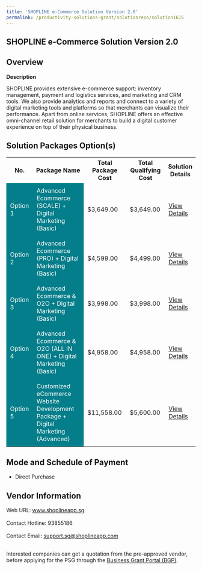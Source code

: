 ```yaml
---
title: 'SHOPLINE e-Commerce Solution Version 2.0'
permalink: /productivity-solutions-grant/solutionrepo/solution1615
---
```


## SHOPLINE e-Commerce Solution Version 2.0

## Overview

**Description**

SHOPLINE provides extensive e-commerce support: inventory management, payment and logistics services, and marketing and CRM tools. We also provide analytics and reports and connect to a variety of digital marketing tools and platforms so that merchants can visualize their performance. Apart from online services, SHOPLINE offers an effective omni-channel retail solution for merchants to build a digital customer experience on top of their physical business.

## Solution Packages Option(s)

<table>
<tr>
<th><b>No.</b></th>
<th><b>Package Name</b></th>
<th><b>Total Package Cost</b></th>
<th><b>Total Qualifying Cost</b></th>
<th><b>Solution Details</b></th>
</tr>
<tr>
<td style='padding: 10px; background-color: #037E8A; color: #FFFFFF;'>Option 1</td>
<td style='padding: 10px; background-color: #037E8A; color: #FFFFFF;'>Advanced Ecommerce (SCALE) + Digital Marketing (Basic)</td>
<td style='padding: 10px;'>$3,649.00</td>
<td style='padding: 10px;'>$3,649.00</td>
<td style='padding: 10px;'><a href='/images/psg/Shopline_Commerce_Shopline_eCommerce_Sol_Ver2_0_Desensitised_Annex3_Part1.pdf' target='_blank'>View Details</a></td>
</tr>
<tr>
<td style='padding: 10px; background-color: #037E8A; color: #FFFFFF;'>Option 2</td>
<td style='padding: 10px; background-color: #037E8A; color: #FFFFFF;'>Advanced Ecommerce (PRO) + Digital Marketing (Basic)</td>
<td style='padding: 10px;'>$4,599.00</td>
<td style='padding: 10px;'>$4,499.00</td>
<td style='padding: 10px;'><a href='/images/psg/Shopline_Commerce_Shopline_eCommerce_Sol_Ver2_0_Desensitised_Annex3_Part2.pdf' target='_blank'>View Details</a></td>
</tr>
<tr>
<td style='padding: 10px; background-color: #037E8A; color: #FFFFFF;'>Option 3</td>
<td style='padding: 10px; background-color: #037E8A; color: #FFFFFF;'>Advanced Ecommerce & O2O + Digital Marketing (Basic)</td>
<td style='padding: 10px;'>$3,998.00</td>
<td style='padding: 10px;'>$3,998.00</td>
<td style='padding: 10px;'><a href='/images/psg/Shopline_Commerce_Shopline_eCommerce_Sol_Ver2_0_Desensitised_Annex3_Part3.pdf' target='_blank'>View Details</a></td>
</tr>
<tr>
<td style='padding: 10px; background-color: #037E8A; color: #FFFFFF;'>Option 4</td>
<td style='padding: 10px; background-color: #037E8A; color: #FFFFFF;'>Advanced Ecommerce & O2O (ALL IN ONE) + Digital Marketing (Basic) </td>
<td style='padding: 10px;'>$4,958.00</td>
<td style='padding: 10px;'>$4,958.00</td>
<td style='padding: 10px;'><a href='/images/psg/Shopline_Commerce_Shopline_eCommerce_Sol_Ver2_0_Desensitised_Annex3_Part4.pdf' target='_blank'>View Details</a></td>
</tr>
<tr>
<td style='padding: 10px; background-color: #037E8A; color: #FFFFFF;'>Option 5</td>
<td style='padding: 10px; background-color: #037E8A; color: #FFFFFF;'>Customized eCommerce Website Development Package + Digital Marketing (Advanced)</td>
<td style='padding: 10px;'>$11,558.00</td>
<td style='padding: 10px;'>$5,600.00</td>
<td style='padding: 10px;'><a href='/images/psg/Shopline_Commerce_Shopline_eCommerce_Sol_Ver2_0_Desensitised_Annex3_Part5.pdf' target='_blank'>View Details</a></td>
</tr>
</table>

## Mode and Schedule of Payment

 - Direct Purchase

## Vendor Information

 Web URL: www.shoplineapp.sg <br><br>Contact Hotline: 93855186 <br><br>Contact Email: support.sg@shoplineapp.com <br><br>

Interested companies can get a quotation from the pre-approved vendor, before applying for the PSG through the <a href='https://www.businessgrants.gov.sg/' target='_blank' rel='noopener'>Business Grant Portal (BGP)</a>.

<script src="/jquery/resize-tables.js"></script>
